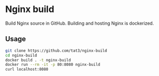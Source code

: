 # Nginx build

Build Nginx source in GitHub.
Building and hosting Nginx is dockerized.

## Usage

```bash
git clone https://github.com/tat3/nginx-build
cd nginx-build
docker build . -t nginx-build
docker run --rm -it -p 80:8080 nginx-build
curl localhost:8080
```
